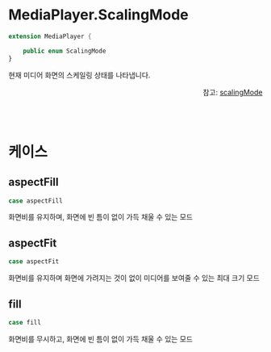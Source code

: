 # MediaPlayer.ScalingMode

```swift
extension MediaPlayer {

    public enum ScalingMode
}
```

현재 미디어 화면의 스케일링 상태를 나타냅니다.
<div align="right">
참고: <a href="../../class/media-player/home.md#scalingmode">scalingMode</a>
</div>

<br><br>
# 케이스

## aspectFill
```swift
case aspectFill
```
화면비를 유지하며, 화면에 빈 틈이 없이 가득 채울 수 있는 모드

## aspectFit
```swift
case aspectFit
```
화면비를 유지하며 화면에 가려지는 것이 없이 미디어를 보여줄 수 있는 최대 크기 모드

## fill
```swift
case fill
```
화면비를 무시하고, 화면에 빈 틈이 없이 가득 채울 수 있는 모드
